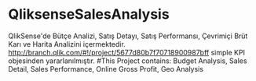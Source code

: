 # QliksenseSalesAnalysis
QlikSense'de 
Bütçe Analizi,
Satış Detayı,
Satış Performansı,
Çevrimiçi Brüt Karı ve
Harita Analizini içermektedir.
http://branch.qlik.com/#!/project/5677d80b7f70718900987bff simple KPI objesinden yararlanılmıştır.
#This Project contains:
Budget Analysis,
Sales Detail,
Sales Performance,
Online Gross Profit,
Geo Analysis

